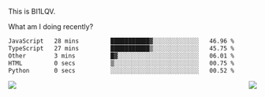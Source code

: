 This is BI1LQV.

What am I doing recently?

<!--START_SECTION:waka-->

```txt
JavaScript   28 mins         ███████████▓░░░░░░░░░░░░░   46.96 %
TypeScript   27 mins         ███████████▒░░░░░░░░░░░░░   45.75 %
Other        3 mins          █▓░░░░░░░░░░░░░░░░░░░░░░░   06.01 %
HTML         0 secs          ▒░░░░░░░░░░░░░░░░░░░░░░░░   00.75 %
Python       0 secs          ░░░░░░░░░░░░░░░░░░░░░░░░░   00.52 %
```

<!--END_SECTION:waka-->
<img align="right" src="https://github-readme-stats.vercel.app/api?username=bi1lqv&show_icons=true&count_private=true">

<img src="https://metrics.lecoq.io/bi1lqv?template=classic&base.activity=0&base.community=0&base.repositories=0&base.metadata=0&isocalendar=1&base=header%2C%20activity%2C%20community%2C%20repositories%2C%20metadata&base.indepth=false&base.hireable=false&isocalendar=false&isocalendar.duration=full-year&config.timezone=Asia%2FShanghai">

